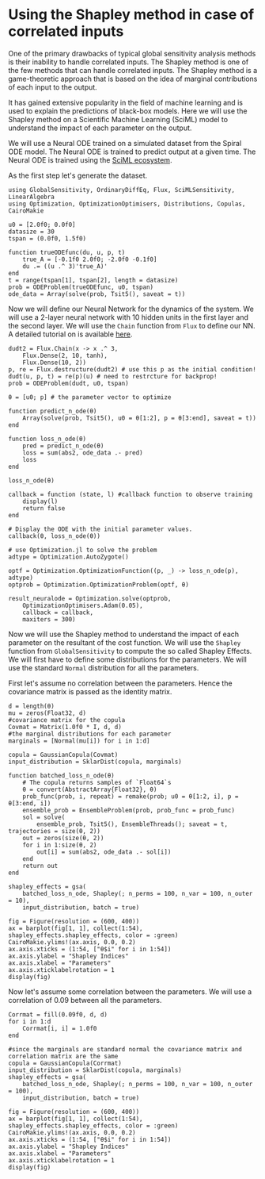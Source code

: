 # Using the Shapley method in case of correlated inputs

One of the primary drawbacks of typical global sensitivity analysis methods is their
inability to handle correlated inputs. The Shapley method is one of the few methods
that can handle correlated inputs. The Shapley method is a game-theoretic approach
that is based on the idea of marginal contributions of each input to the output.

It has gained extensive popularity in the field of machine learning and is used to
explain the predictions of black-box models. Here we will use the Shapley method
on a Scientific Machine Learning (SciML) model to understand the impact of each
parameter on the output.

We will use a Neural ODE trained on a simulated dataset from the Spiral ODE model.
The Neural ODE is trained to predict output at a given time. The Neural ODE is
trained using the [SciML ecosystem](https://sciml.ai/).

As the first step let's generate the dataset.

```@example shapley
using GlobalSensitivity, OrdinaryDiffEq, Flux, SciMLSensitivity, LinearAlgebra
using Optimization, OptimizationOptimisers, Distributions, Copulas, CairoMakie

u0 = [2.0f0; 0.0f0]
datasize = 30
tspan = (0.0f0, 1.5f0)

function trueODEfunc(du, u, p, t)
    true_A = [-0.1f0 2.0f0; -2.0f0 -0.1f0]
    du .= ((u .^ 3)'true_A)'
end
t = range(tspan[1], tspan[2], length = datasize)
prob = ODEProblem(trueODEfunc, u0, tspan)
ode_data = Array(solve(prob, Tsit5(), saveat = t))
```

Now we will define our Neural Network for the dynamics of the system. We will use
a 2-layer neural network with 10 hidden units in the first layer and the second layer.
We will use the `Chain` function from `Flux` to define our NN. A detailed tutorial on
is available [here](https://docs.sciml.ai/SciMLSensitivity/stable/examples/neural_ode/neural_ode_flux/).

```@example shapley
dudt2 = Flux.Chain(x -> x .^ 3,
    Flux.Dense(2, 10, tanh),
    Flux.Dense(10, 2))
p, re = Flux.destructure(dudt2) # use this p as the initial condition!
dudt(u, p, t) = re(p)(u) # need to restrcture for backprop!
prob = ODEProblem(dudt, u0, tspan)

θ = [u0; p] # the parameter vector to optimize

function predict_n_ode(θ)
    Array(solve(prob, Tsit5(), u0 = θ[1:2], p = θ[3:end], saveat = t))
end

function loss_n_ode(θ)
    pred = predict_n_ode(θ)
    loss = sum(abs2, ode_data .- pred)
    loss
end

loss_n_ode(θ)

callback = function (state, l) #callback function to observe training
    display(l)
    return false
end

# Display the ODE with the initial parameter values.
callback(θ, loss_n_ode(θ))

# use Optimization.jl to solve the problem
adtype = Optimization.AutoZygote()

optf = Optimization.OptimizationFunction((p, _) -> loss_n_ode(p), adtype)
optprob = Optimization.OptimizationProblem(optf, θ)

result_neuralode = Optimization.solve(optprob,
    OptimizationOptimisers.Adam(0.05),
    callback = callback,
    maxiters = 300)
```

Now we will use the Shapley method to understand the impact of each parameter on the
resultant of the cost function. We will use the `Shapley` function from `GlobalSensitivity`
to compute the so called Shapley Effects. We will first have to define some distributions
for the parameters. We will use the standard `Normal` distribution for all the parameters.

First let's assume no correlation between the parameters. Hence the covariance matrix
is passed as the identity matrix.

```@example shapley
d = length(θ)
mu = zeros(Float32, d)
#covariance matrix for the copula
Covmat = Matrix(1.0f0 * I, d, d)
#the marginal distributions for each parameter
marginals = [Normal(mu[i]) for i in 1:d]

copula = GaussianCopula(Covmat)
input_distribution = SklarDist(copula, marginals)

function batched_loss_n_ode(θ)
    # The copula returns samples of `Float64`s
    θ = convert(AbstractArray{Float32}, θ)
    prob_func(prob, i, repeat) = remake(prob; u0 = θ[1:2, i], p = θ[3:end, i])
    ensemble_prob = EnsembleProblem(prob, prob_func = prob_func)
    sol = solve(
        ensemble_prob, Tsit5(), EnsembleThreads(); saveat = t, trajectories = size(θ, 2))
    out = zeros(size(θ, 2))
    for i in 1:size(θ, 2)
        out[i] = sum(abs2, ode_data .- sol[i])
    end
    return out
end

shapley_effects = gsa(
    batched_loss_n_ode, Shapley(; n_perms = 100, n_var = 100, n_outer = 10),
    input_distribution, batch = true)
```

```@example shapley
fig = Figure(resolution = (600, 400))
ax = barplot(fig[1, 1], collect(1:54), shapley_effects.shapley_effects, color = :green)
CairoMakie.ylims!(ax.axis, 0.0, 0.2)
ax.axis.xticks = (1:54, ["θ$i" for i in 1:54])
ax.axis.ylabel = "Shapley Indices"
ax.axis.xlabel = "Parameters"
ax.axis.xticklabelrotation = 1
display(fig)
```

Now let's assume some correlation between the parameters. We will use a correlation of 0.09 between
all the parameters.

```@example shapley
Corrmat = fill(0.09f0, d, d)
for i in 1:d
    Corrmat[i, i] = 1.0f0
end

#since the marginals are standard normal the covariance matrix and correlation matrix are the same
copula = GaussianCopula(Corrmat)
input_distribution = SklarDist(copula, marginals)
shapley_effects = gsa(
    batched_loss_n_ode, Shapley(; n_perms = 100, n_var = 100, n_outer = 100),
    input_distribution, batch = true)
```

```@example shapley
fig = Figure(resolution = (600, 400))
ax = barplot(fig[1, 1], collect(1:54), shapley_effects.shapley_effects, color = :green)
CairoMakie.ylims!(ax.axis, 0.0, 0.2)
ax.axis.xticks = (1:54, ["θ$i" for i in 1:54])
ax.axis.ylabel = "Shapley Indices"
ax.axis.xlabel = "Parameters"
ax.axis.xticklabelrotation = 1
display(fig)
```
